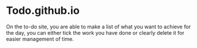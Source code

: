 # Todo.github.io

On the to-do site, you are able to make a list of what you want to achieve for the day, you can either tick the work you have done or clearly delete it for easier management of time.

